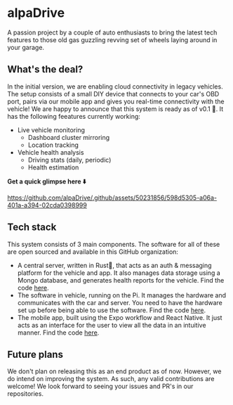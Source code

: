 # alpaDrive
A passion project by a couple of auto enthusiasts to bring the latest tech features to those old gas guzzling revving set of wheels laying around in your garage.

## What's the deal?
In the initial version, we are enabling cloud connectivity in legacy vehicles. The setup consists of a small DIY device that connects to your car's OBD port, pairs via our mobile app and gives you real-time connectivity with the vehicle! We are happy to announce that this system is ready as of v0.1 🎉. It has the following feeatures currently working:
* Live vehicle monitoring
    - Dashboard cluster mirroring
    - Location tracking
* Vehicle health analysis
    - Driving stats (daily, periodic)
    - Health estimation

**Get a quick glimpse here ⬇️**

https://github.com/alpaDrive/.github/assets/50231856/598d5305-a06a-401a-a394-02cda0398999

## Tech stack
This system consists of 3 main components. The software for all of these are open sourced and available in this GitHub organization:
* A central server, written in Rust🦀, that acts as an auth & messaging platform for the vehicle and app. It also manages data storage using a Mongo database, and generates health reports for the vehicle. Find the code [here](https://github.com/alpaDrive/server).
* The software in vehicle, running on the Pi. It manages the hardware and communicates with the car and server. You need to have the hardware set up before being able to use the software. Find the code [here](https://github.com/alpaDrive/vehicle).
* The mobile app, built using the Expo workflow and React Native. It just acts as an interface for the user to view all the data in an intuitive manner. Find the code [here](https://github.com/alpaDrive/app).

## Future plans
We don't plan on releasing this as an end product as of now. However, we do intend on improving the system. As such, any valid contributions are welcome! We look forward to seeing your issues and PR's in our repositories.
